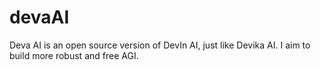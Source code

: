 # devaAI
Deva AI is an open source version of DevIn AI, just like Devika AI. I aim to build more robust and free AGI. 
